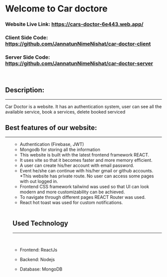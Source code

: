 # Welcome to Car doctore 
### Website Live Link:  https://cars-doctor-6e443.web.app/

### Client Side Code:  https://github.com/JannatunNimeNishat/car-doctor-client

### Server Side Code: https://github.com/JannatunNimeNishat/car-doctor-server

<br>

## Description:
<hr>
Car Doctor is a website. It has an authentication system, user can see all the available service, book a services, delete booked serviced
<br>

## Best features of our website:
<hr>
<ol>

* Authentication (Firebase, JWT)
* Mongodb for storing all the information 
* This website is built with the latest frontend framework REACT. 
* It uses vite so that it becomes faster and more memory efficient.
* A user can create his/her account with email password.
* Event he/she can continue with his/her gmail or github accounts.
*This website has private route. No user can access some pages with out logged in.
* Frontend CSS framework tailwind was used so that UI can look modern and more customizability can be achieved.   
* To navigate through different pages REACT Router was used.
* React hot toast was used for custom notifications.

<br>

## Used Technology
<hr>
<br>

* Frontend:  ReactJs

* Backend: Nodejs

* Database: MongoDB





